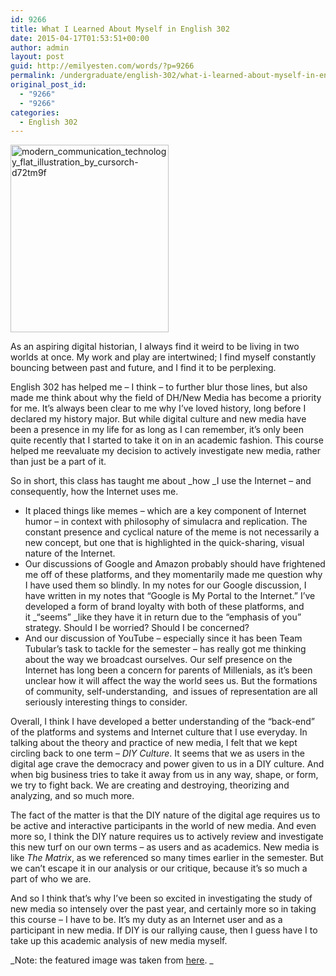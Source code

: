 ```yaml
---
id: 9266
title: What I Learned About Myself in English 302
date: 2015-04-17T01:53:51+00:00
author: admin
layout: post
guid: http://emilyesten.com/words/?p=9266
permalink: /undergraduate/english-302/what-i-learned-about-myself-in-english-302/
original_post_id:
  - "9266"
  - "9266"
categories:
  - English 302
---
```

[<img class=" size-medium wp-image-3929 aligncenter" src="https://i2.wp.com/blogs.umass.edu/english302-russworm/files/2015/04/modern_communication_technology_flat_illustration_by_cursorch-d72tm9f-253x300.jpg?resize=253%2C300" alt="modern_communication_technology_flat_illustration_by_cursorch-d72tm9f" width="253" height="300" data-recalc-dims="1" />](https://i0.wp.com/blogs.umass.edu/english302-russworm/files/2015/04/modern_communication_technology_flat_illustration_by_cursorch-d72tm9f.jpg)

As an aspiring digital historian, I always find it weird to be living in two worlds at once. My work and play are intertwined; I find myself constantly bouncing between past and future, and I find it to be perplexing.

English 302 has helped me – I think – to further blur those lines, but also made me think about why the field of DH/New Media has become a priority for me. It’s always been clear to me why I’ve loved history, long before I declared my history major. But while digital culture and new media have been a presence in my life for as long as I can remember, it’s only been quite recently that I started to take it on in an academic fashion. This course helped me reevaluate my decision to actively investigate new media, rather than just be a part of it.

So in short, this class has taught me about _how _I use the Internet – and consequently, how the Internet uses me.

  * It placed things like memes – which are a key component of Internet humor – in context with philosophy of simulacra and replication. The constant presence and cyclical nature of the meme is not necessarily a new concept, but one that is highlighted in the quick-sharing, visual nature of the Internet.
  * Our discussions of Google and Amazon probably should have frightened me off of these platforms, and they momentarily made me question why I have used them so blindly. In my notes for our Google discussion, I have written in my notes that “Google is My Portal to the Internet.” I’ve developed a form of brand loyalty with both of these platforms, and it _“seems” _like they have it in return due to the “emphasis of you” strategy. Should I be worried? Should I be concerned?
  * And our discussion of YouTube – especially since it has been Team Tubular’s task to tackle for the semester – has really got me thinking about the way we broadcast ourselves. Our self presence on the Internet has long been a concern for parents of Millenials, as it’s been unclear how it will affect the way the world sees us. But the formations of community, self-understanding,  and issues of representation are all seriously interesting things to consider.

Overall, I think I have developed a better understanding of the “back-end” of the platforms and systems and Internet culture that I use everyday. In talking about the theory and practice of new media, I felt that we kept circling back to one term – _DIY Culture_. It seems that we as users in the digital age crave the democracy and power given to us in a DIY culture. And when big business tries to take it away from us in any way, shape, or form, we try to fight back. We are creating and destroying, theorizing and analyzing, and so much more.

The fact of the matter is that the DIY nature of the digital age requires us to be active and interactive participants in the world of new media. And even more so, I think the DIY nature requires us to actively review and investigate this new turf on our own terms &#8211; as users and as academics. New media is like _The Matrix_, as we referenced so many times earlier in the semester. But we can’t escape it in our analysis or our critique, because it’s so much a part of who we are.

And so I think that’s why I’ve been so excited in investigating the study of new media so intensely over the past year, and certainly more so in taking this course – I have to be. It’s my duty as an Internet user and as a participant in new media. If DIY is our rallying cause, then I guess have I to take up this academic analysis of new media myself.

_Note: the featured image was taken from [here](http://cursorch.deviantart.com/art/Modern-Communication-Technology-Flat-Illustration-428004339). _